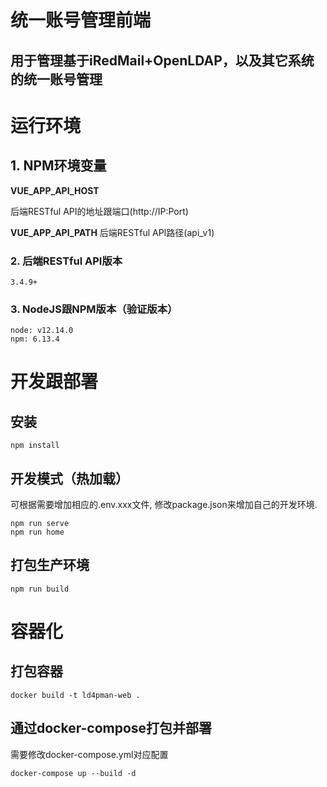 # 统一账号管理前端
## 用于管理基于iRedMail+OpenLDAP，以及其它系统的统一账号管理


# 运行环境
## 1. NPM环境变量
**VUE_APP_API_HOST**

后端RESTful API的地址跟端口(http://IP:Port)

**VUE_APP_API_PATH**
后端RESTful API路径(api_v1)

### 2. 后端RESTful API版本
```
3.4.9+
```
### 3. NodeJS跟NPM版本（验证版本）
```
node: v12.14.0
npm: 6.13.4
```

# 开发跟部署
## 安装
```
npm install
```

## 开发模式（热加载）
可根据需要增加相应的.env.xxx文件, 修改package.json来增加自己的开发环境.
```
npm run serve
npm run home
```

## 打包生产环境
```
npm run build
```

# 容器化
## 打包容器
```
docker build -t ld4pman-web .
```

## 通过docker-compose打包并部署
需要修改docker-compose.yml对应配置
```
docker-compose up --build -d
```


